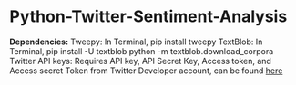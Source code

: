 # Python-Twitter-Sentiment-Analysis
**Dependencies:**
Tweepy:
  In Terminal, pip install tweepy
TextBlob:
  In Terminal, pip install -U textblob
               python -m textblob.download_corpora
Twitter API keys:
  Requires API key, API Secret Key, Access token, and Access secret Token from Twitter Developer account, can be found [here](https://developer.twitter.com/en)
